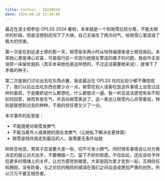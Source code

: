 ```yaml
---
title: Confess - 20240610
date: 2024-06-10 21:40:00
---
```


最近在波士顿参加 OPLSS 2024 暑校，本来就是一个和琬雪比较分离，不能太陪伴的阶段，但是没想到还闯下了大祸，自己无端生了两次闷气，给琬雪心里造成了极大的伤害。

第一次是在到达波士顿的那一天，琬雪驱车两小时从哈特福德来波士顿找我玩。本来她心里是满心欢喜，可是临行前一天因为她朋友寄送的被子的问题，我自作主张说把一床留给我妈（其实本来她也是这样想的，不过这话需要她来说），就埋下了矛盾的种子。

第二次是我们讨论出去吃东西点餐，我说最近在 OPLSS 吃的比较少都不爆痘痘了，我们以后出去吃东西也要少点一点。琬雪在别人请客吃饭这件事情上没受过这样的委屈，于是撒娇说什么都想吃，什么都想点一遍。我一听这说法感觉有些不知如何回答，继而有些生气，并且向琬雪表达了。这一表达让琬雪内心非常委屈，特别是联想到过去的种种，于我的信任便又少了一分。

本次事件的反思是：
- 不能随便对琬雪发脾气
- 不能当着外人或者她的朋友发脾气（让她私下解决会更体面）
- 琬雪是陪伴我走到最后的人，我需要无条件站她

碎碎念地说，男孩子应该要大度一些，切不可发小脾气。同时很多事情该让对方做决定的就让对方出手，不要横插一刀，留下不好的观感。不仅如此，还应该给予伴侣更多的情绪上的关怀，让对方感觉到被爱。大家是因为爱才走到一起，互相信任和拥抱，没有防备，与之对应的相同的错误在我们之间会造成更加严重的创伤，所以万万不要互相伤害。